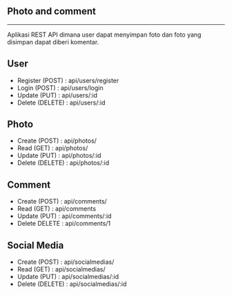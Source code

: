 ## Photo and comment
* * *
Aplikasi REST API dimana user dapat menyimpan foto dan foto yang disimpan dapat diberi komentar. 
## User
- Register (POST)			: api/users/register
- Login	(POST)			: api/users/login
- Update (PUT)		: api/users/:id
- Delete	(DELETE)	: api/users/:id
## Photo
- Create	(POST)	: api/photos/
- Read (GET)	: api/photos/
- Update	(PUT) : api/photos/:id
- Delete (DELETE)	: api/photos/:id
## Comment
- Create (POST)	: api/comments/
- Read	(GET)	: api/comments
- Update (PUT)	: api/comments/:id
- Delete DELETE	: api/comments/1
## Social Media
- Create (POST)	: api/socialmedias/
- Read	(GET)	: api/socialmedias/
- Update (PUT)	: api/socialmedias/:id
- Delete	(DELETE)	: api/socialmedias/:id
